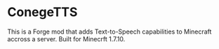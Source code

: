 # ConegeTTS
This is a Forge mod that adds Text-to-Speech capabilities to Minecraft accross a server.
Built for Minecrft 1.7.10.
